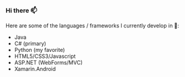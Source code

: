 ### Hi there 📫

Here are some of the languages / frameworks I currently develop in 🔭:

* Java
* C# (primary)
* Python (my favorite)
* HTML5/CSS3/Javascript
* ASP.NET (WebForms/MVC)
* Xamarin.Android
